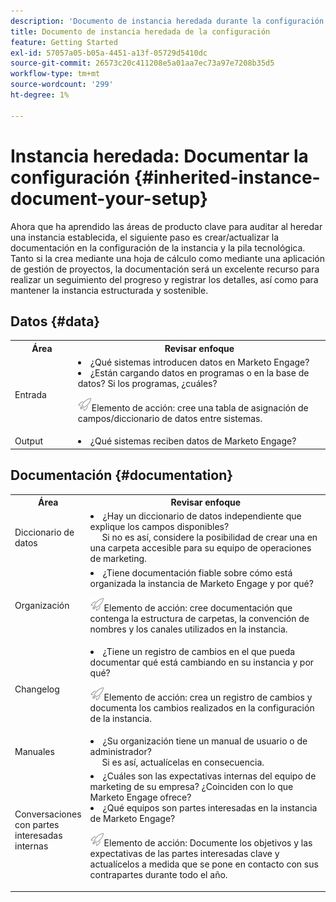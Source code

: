 ```yaml
---
description: 'Documento de instancia heredada durante la configuración: documentos de Marketo, documentación del producto'
title: Documento de instancia heredada de la configuración
feature: Getting Started
exl-id: 57057a05-b05a-4451-a13f-05729d5410dc
source-git-commit: 26573c20c411208e5a01aa7ec73a97e7208b35d5
workflow-type: tm+mt
source-wordcount: '299'
ht-degree: 1%

---
```


# Instancia heredada: Documentar la configuración {#inherited-instance-document-your-setup}

Ahora que ha aprendido las áreas de producto clave para auditar al heredar una instancia establecida, el siguiente paso es crear/actualizar la documentación en la configuración de la instancia y la pila tecnológica. Tanto si la crea mediante una hoja de cálculo como mediante una aplicación de gestión de proyectos, la documentación será un excelente recurso para realizar un seguimiento del progreso y registrar los detalles, así como para mantener la instancia estructurada y sostenible.

## Datos {#data}

<table style="table-layout:auto">
 <tbody>
  <tr>
   <th style="width:20%">Área</th>
   <th>Revisar enfoque</th>
  </tr>
  <tr>
   <td>Entrada</td>
   <td><li>¿Qué sistemas introducen datos en Marketo Engage?</li>
   <li>¿Están cargando datos en programas o en la base de datos? Si los programas, ¿cuáles?</li>
   <p><img src="assets/action-item-icon.png" alt="icono de elemento de acción">Elemento de acción: cree una tabla de asignación de campos/diccionario de datos entre sistemas.</td>
  </tr>
  <tr>
   <td>Output</td>
   <td><li>¿Qué sistemas reciben datos de Marketo Engage?</li></td>
  </tr>
 </tbody>
</table>

## Documentación {#documentation}

<table style="table-layout:auto">
 <tbody>
  <tr>
   <th style="width:20%">Área</th>
   <th>Revisar enfoque</th>
  </tr>
  <tr>
   <td>Diccionario de datos</td>
   <td><li>¿Hay un diccionario de datos independiente que explique los campos disponibles?
   <br/>     Si no es así, considere la posibilidad de crear una en una carpeta accesible para su equipo de operaciones de marketing.</li></td>
  </tr>
  <tr>
   <td>Organización</td>
    <td><li>¿Tiene documentación fiable sobre cómo está organizada la instancia de Marketo Engage y por qué?</li>
   <p><img src="assets/action-item-icon.png" alt="icono de elemento de acción">Elemento de acción: cree documentación que contenga la estructura de carpetas, la convención de nombres y los canales utilizados en la instancia.</td>
  </tr>
  <tr>
   <td>Changelog</td>
    <td><li>¿Tiene un registro de cambios en el que pueda documentar qué está cambiando en su instancia y por qué?</li>
    <p><img src="assets/action-item-icon.png" alt="icono de elemento de acción">Elemento de acción: crea un registro de cambios y documenta los cambios realizados en la configuración de la instancia.</td>
  </tr>
  <tr>
   <td>Manuales</td>
    <td><li>¿Su organización tiene un manual de usuario o de administrador?
    <br/>     Si es así, actualícelas en consecuencia.</li></td>
  </tr>
  <tr>
   <td>Conversaciones con partes interesadas internas</td>
    <td><li>¿Cuáles son las expectativas internas del equipo de marketing de su empresa? ¿Coinciden con lo que Marketo Engage ofrece?</li>
   <li>¿Qué equipos son partes interesadas en la instancia de Marketo Engage?</li>
   <p><img src="assets/action-item-icon.png" alt="icono de elemento de acción">Elemento de acción: Documente los objetivos y las expectativas de las partes interesadas clave y actualícelos a medida que se pone en contacto con sus contrapartes durante todo el año.</td>
  </tr>
 </tbody>
</table>
